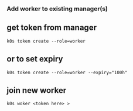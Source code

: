 ### Add worker to existing manager(s)

## get token from manager 
```
k0s token create --role=worker
```
## or to set expiry
```
k0s token create --role=worker --expiry="100h"
```

## join new worker
```
k0s woker <token here> > 
